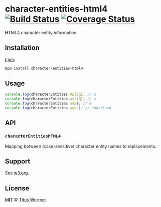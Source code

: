 # character-entities-html4 [![Build Status][travis-badge]][travis] [![Coverage Status][codecov-badge]][codecov]

HTML4 character entity information.

## Installation

[npm][npm-install]:

```bash
npm install character-entities-html4
```

## Usage

```js
console.log(characterEntities.AElig); // Æ
console.log(characterEntities.aelig); // æ
console.log(characterEntities.amp); // &
console.log(characterEntities.apos); // undefined
```

## API

### `characterEntitiesHTML4`

Mapping between (case-sensitive) character entity names to replacements.

## Support

See [w3.org][html].

## License

[MIT][license] © [Titus Wormer][author]

<!-- Definitions -->

[travis-badge]: https://img.shields.io/travis/wooorm/character-entities-html4.svg

[travis]: https://travis-ci.org/wooorm/character-entities-html4

[codecov-badge]: https://img.shields.io/codecov/c/github/wooorm/character-entities-html4.svg

[codecov]: https://codecov.io/github/wooorm/character-entities-html4

[npm-install]: https://docs.npmjs.com/cli/install

[license]: LICENSE

[author]: http://wooorm.com

[html]: http://www.w3.org/TR/html4/sgml/entities.html
